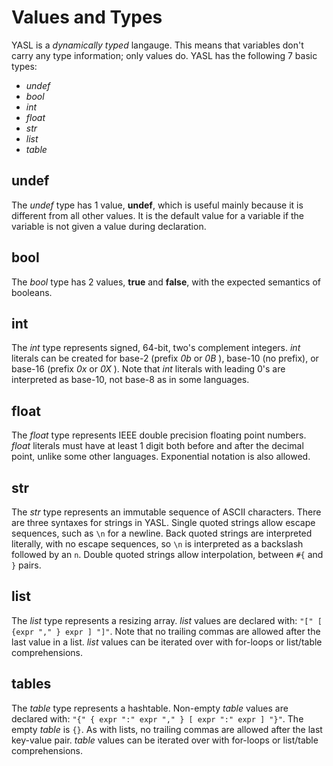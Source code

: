 # Values and Types

YASL is a _dynamically typed_ langauge. This means that variables don't carry any type information; only values do. YASL has the following 7 basic types:
* _undef_
* _bool_
* _int_
* _float_
* _str_
* _list_
* _table_

## undef
The _undef_ type has 1 value, **undef**, which is useful mainly because it is different from all other values. It is the default value for a variable if the variable is not given a value during declaration.

## bool
The _bool_ type has 2 values, **true** and **false**, with the expected semantics of booleans.

## int
The _int_ type represents signed, 64-bit, two's complement integers. _int_ literals can be created for base-2 (prefix _0b_ or _0B_ ), base-10 (no prefix), or base-16 (prefix _0x_ or _0X_ ). Note that _int_ literals with leading 0's are interpreted as base-10, not base-8 as in some languages. 

## float
The _float_ type represents IEEE double precision floating point numbers. _float_ literals must have at least 1 digit both before and after the decimal point, unlike some other languages. Exponential notation is also allowed.

## str
The _str_ type represents an immutable sequence of ASCII characters. There are three syntaxes for strings in YASL. Single quoted strings allow escape sequences, such as `\n` for a newline. Back quoted strings are interpreted literally, with no escape sequences, so `\n` is interpreted as a backslash followed by an `n`. Double quoted strings allow interpolation, between `#{` and `}` pairs.

## list
The _list_ type represents a resizing array. _list_ values are declared with: `"[" [ {expr "," } expr ] "]"`. Note that no trailing commas are allowed after the last value in a list. _list_ values can be iterated over with for-loops or list/table comprehensions. 

## tables
The _table_ type represents a hashtable. Non-empty _table_ values are declared with: `"{" { expr ":" expr "," } [ expr ":" expr ] "}"`. The empty _table_ is `{}`. As with lists, no trailing commas are allowed after the last key-value pair. _table_ values can be iterated over with for-loops or list/table comprehensions. 
